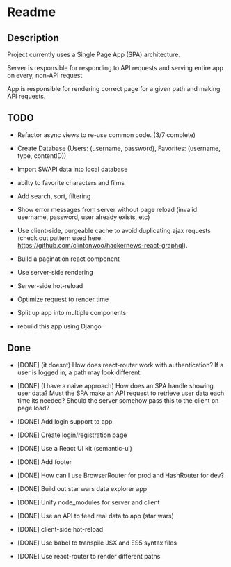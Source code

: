 # Readme

## Description

Project currently uses a Single Page App (SPA) architecture. 

Server is responsible for responding to API requests and serving entire app on every, non-API request. 

App is responsible for rendering correct page for a given path and making API requests.

## TODO

* Refactor async views to re-use common code. (3/7 complete)

* Create Database (Users: (username, password), Favorites: (username, type, contentID))

* Import SWAPI data into local database

* abilty to favorite characters and films

* Add search, sort, filtering

* Show error messages from server without page reload (invalid username, password, user already exists, etc)

* Use client-side, purgeable cache to avoid duplicating ajax requests (check out pattern used here: https://github.com/clintonwoo/hackernews-react-graphql). 

* Build a pagination react component

* Use server-side rendering

* Server-side hot-reload 

* Optimize request to render time

* Split up app into multiple components

* rebuild this app using Django

## Done

* [DONE] (it doesnt) How does react-router work with authentication? If a user is logged in, a path may look different. 

* [DONE] (I have a naive approach) How does an SPA handle showing user data? Must the SPA make an API request to retrieve user data each time its needed? Should the server somehow pass this to the client on page load? 

* [DONE] Add login support to app 

* [DONE] Create login/registration page

* [DONE] Use a React UI kit (semantic-ui)

* [DONE] Add footer

* [DONE] How can I use BrowserRouter for prod and HashRouter for dev? 

* [DONE] Build out star wars data explorer app

* [DONE] Unify node_modules for server and client

* [DONE] Use an API to feed real data to app (star wars)

* [DONE] client-side hot-reload 

* [DONE] Use babel to transpile JSX and ES5 syntax files

* [DONE] Use react-router to render different paths.

